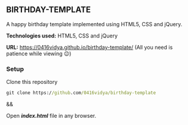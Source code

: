 ## BIRTHDAY-TEMPLATE

A happy birthday template implemented using HTML5, CSS and jQuery.

**Technologies used:** HTML5, CSS and jQuery

**URL:** https://0416vidya.github.io/birthday-template/ (All you need is patience while viewing :wink:)

### Setup

Clone this repository

```cmd
git clone https://github.com/0416vidya/birthday-template
```

&&

Open _**index.html**_ file in any browser.

